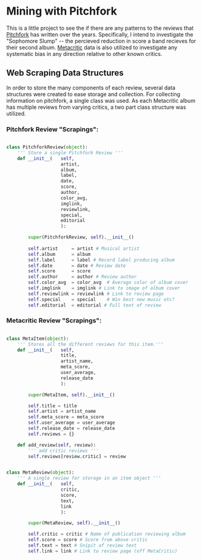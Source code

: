 Mining with Pitchfork
=====================

This is a little project to see the if there are any patterns to the reviews that [Pitchfork](http://pitchfork.com) has written over the years. Specifically, I intend to investigate the "Sophomore Slump" -- the percieved reduction in score a band recieves for their second album. [Metacritic](http://metacritic.com) data is also utilized to investigate any systematic bias in any direction relative to other known critics.

Web Scraping Data Structures
-----------------------

In order to store the many components of each review, several data structures were created to ease storage and collection. For collecting information on pitchfork, a single class was used. As each Metacritic album has multiple reviews from varying critics, a two part class structure was utilized.

### Pitchfork Review "Scrapings":

```python

class PitchforkReview(object):
    ''' Store a single Pitchfork Review '''
    def __init__(   self, 
                    artist, 
                    album,
                    label, 
                    date, 
                    score, 
                    author, 
                    color_avg,
                    imglink,
                    reviewlink,
                    special,
                    editorial
                    ):

        super(PitchforkReview, self).__init__()        
        
        self.artist     = artist # Musical artist
        self.album      = album 
        self.label      = label # Record label producing album
        self.date       = date # Review date
        self.score      = score 
        self.author     = author # Review author
        self.color_avg  = color_avg  # Average color of album cover
        self.imglink    = imglink # Link to image of album cover
        self.reviewlink = reviewlink # Link to review page
        self.special    = special    # Win best new music etc?
        self.editorial  = editorial # Full text of review
```

### Metacritic Review "Scrapings":

```python

class MetaItem(object):
    ''' Stores all the different reviews for this item.'''
    def __init__(   self,
                    title,
                    artist_name,
                    meta_score,
                    user_average,
                    release_date
                    ):

        super(MetaItem, self).__init__()

        self.title = title
        self.artist = artist_name
        self.meta_score = meta_score
        self.user_average = user_average
        self.release_date = release_date
        self.reviews = {}

    def add_review(self, review):
        ''' add critic reviews '''
        self.reviews[review.critic] = review


class MetaReview(object):
    ''' A single review for storage in an item object '''
    def __init__(   self,
                    critic,
                    score,
                    text,
                    link
                    ):

        super(MetaReview, self).__init__()

        self.critic = critic # Name of publication reviewing album
        self.score = score # Score from above critic
        self.text = text # Snipit of review text
        self.link = link # Link to review page (off MetaCritic)
```

